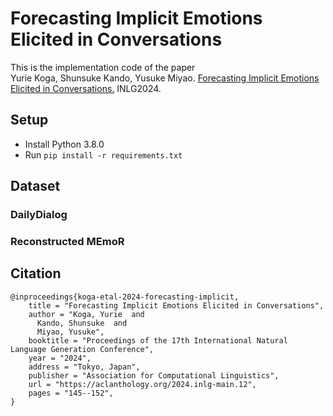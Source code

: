 # Forecasting Implicit Emotions Elicited in Conversations

This is the implementation code of the paper  
Yurie Koga, Shunsuke Kando, Yusuke Miyao. [Forecasting Implicit Emotions Elicited in Conversations.](https://aclanthology.org/2024.inlg-main.12/) INLG2024.

## Setup
 - Install Python 3.8.0
 - Run ```pip install -r requirements.txt```

## Dataset
### DailyDialog
### Reconstructed MEmoR

## Citation
```
@inproceedings{koga-etal-2024-forecasting-implicit,
    title = "Forecasting Implicit Emotions Elicited in Conversations",
    author = "Koga, Yurie  and
      Kando, Shunsuke  and
      Miyao, Yusuke",
    booktitle = "Proceedings of the 17th International Natural Language Generation Conference",
    year = "2024",
    address = "Tokyo, Japan",
    publisher = "Association for Computational Linguistics",
    url = "https://aclanthology.org/2024.inlg-main.12",
    pages = "145--152",
}
```
